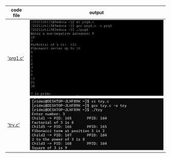| code file | output |
|-----------|--------|
|['prg1.c'](./Codes/prg1.c)|![prg1.png](./Outputs/prg1.png)|
|['try.c'](./Codes/try.c)|![try.png](./Outputs/try.png)|

